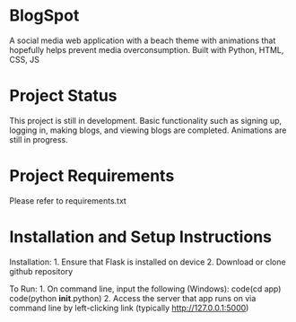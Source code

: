 # BlogSpot #

A social media web application with a beach theme with animations that hopefully helps 
prevent media overconsumption. Built with Python, HTML, CSS, JS

# Project Status #

This project is still in development. Basic functionality such as signing up, logging in, 
making blogs, and viewing blogs are completed. Animations are still in progress. 

# Project Requirements #

Please refer to requirements.txt

# Installation and Setup Instructions #

Installation: 
    1. Ensure that Flask is installed on device
    2. Download or clone github repository

To Run: 
    1. On command line, input the following (Windows):
        code(cd app)
        code(python __init__.python)
    2. Access the server that app runs on via command line by left-clicking link
       (typically http://127.0.0.1:5000)
